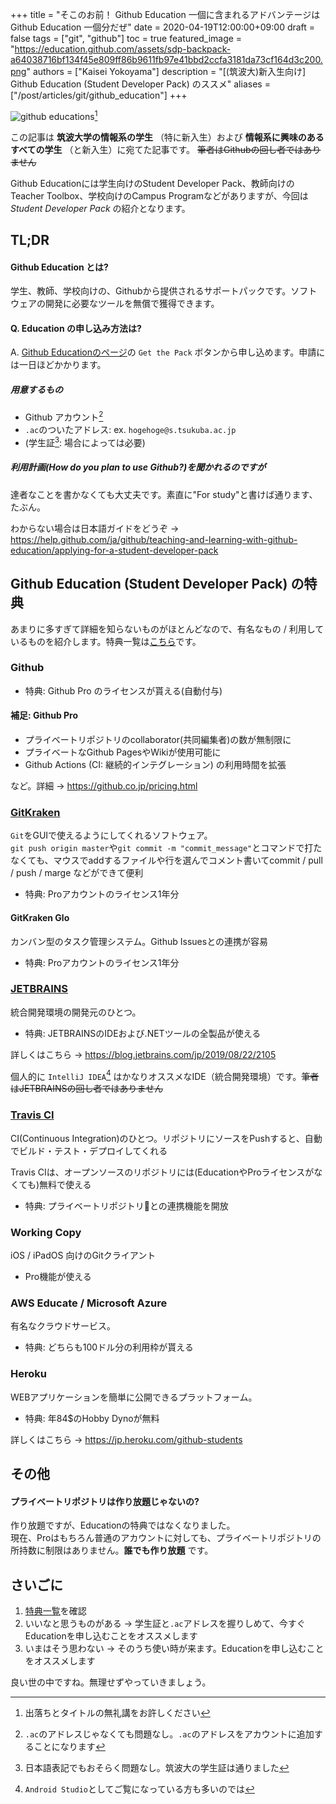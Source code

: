 +++
title =  "そこのお前！ Github Education 一個に含まれるアドバンテージはGithub Education 一個分だぜ"
date = 2020-04-19T12:00:00+09:00
draft = false
tags = ["git", "github"]
toc = true
featured_image = "https://education.github.com/assets/sdp-backpack-a64038716bf134f45e809ff86b9611fb97e41bbd2ccfa3181da73cf164d3c200.png"
authors = ["Kaisei Yokoyama"]
description = "[(筑波大)新入生向け] Github Education (Student Developer Pack) のススメ"
aliases = ["/post/articles/git/github_education"]
+++

![github educations](https://user-images.githubusercontent.com/8509057/78855372-b1662f80-7a5e-11ea-9963-e46886464954.png)[^1]

この記事は **筑波大学の情報系の学生** （特に新入生）および **情報系に興味のあるすべての学生** （と新入生）に宛てた記事です。 ~~筆者はGithubの回し者ではありません~~

Github Educationには学生向けのStudent Developer Pack、教師向けのTeacher Toolbox、学校向けのCampus Programなどがありますが、今回は *Student Developer Pack* の紹介となります。

## TL;DR
#### Github Education とは?
学生、教師、学校向けの、Githubから提供されるサポートパックです。ソフトウェアの開発に必要なツールを無償で獲得できます。

#### Q. Education の申し込み方法は?
A. [Github Educationのページ](https://education.github.com/pack)の `Get the Pack` ボタンから申し込めます。申請には一日ほどかかります。

##### 用意するもの

- Github アカウント[^2]
- `.ac`のついたアドレス: ex. `hogehoge@s.tsukuba.ac.jp`
- (学生証[^3]: 場合によっては必要)

##### 利用計画(How do you plan to use Github?)を聞かれるのですが
達者なことを書かなくても大丈夫です。素直に"For study"と書けば通ります、たぶん。

わからない場合は日本語ガイドをどうぞ ->  
https://help.github.com/ja/github/teaching-and-learning-with-github-education/applying-for-a-student-developer-pack

## Github Education (Student Developer Pack) の特典
あまりに多すぎて詳細を知らないものがほとんどなので、有名なもの / 利用しているものを紹介します。特典一覧は[こちら](https://education.github.com/pack)です。

### Github
* 特典: Github Pro のライセンスが貰える(自動付与)

#### 補足: Github Pro
* プライベートリポジトリのcollaborator(共同編集者)の数が無制限に
* プライベートなGithub PagesやWikiが使用可能に
* Github Actions (CI: 継続的インテグレーション) の利用時間を拡張

など。詳細 -> https://github.co.jp/pricing.html

### [GitKraken](https://www.gitkraken.com/)
`Git`をGUIで使えるようにしてくれるソフトウェア。  
`git push origin master`や`git commit -m "commit_message"`とコマンドで打たなくても、マウスでaddするファイルや行を選んでコメント書いてcommit / pull / push / marge などができて便利

* 特典: Proアカウントのライセンス1年分

#### GitKraken Glo
カンバン型のタスク管理システム。Github Issuesとの連携が容易

* 特典: Proアカウントのライセンス1年分

### [JETBRAINS](https://www.jetbrains.com/ja-jp/)
統合開発環境の開発元のひとつ。

* 特典: JETBRAINSのIDEおよび.NETツールの全製品が使える  

詳しくはこちら -> https://blog.jetbrains.com/jp/2019/08/22/2105

個人的に `IntelliJ IDEA`[^4] はかなりオススメなIDE（統合開発環境）です。~~筆者はJETBRAINSの回し者ではありません~~

### [Travis CI](https://travis-ci.com/)
CI(Continuous Integration)のひとつ。リポジトリにソースをPushすると、自動でビルド・テスト・デプロイしてくれる

Travis CIは、オープンソースのリポジトリには(EducationやProライセンスがなくても)無料で使える

* 特典: プライベートリポジトリとの連携機能を開放

### Working Copy
iOS / iPadOS 向けのGitクライアント

* Pro機能が使える

### AWS Educate / Microsoft Azure
有名なクラウドサービス。

* 特典: どちらも100ドル分の利用枠が貰える

### Heroku
WEBアプリケーションを簡単に公開できるプラットフォーム。

* 特典: 年84$のHobby Dynoが無料

詳しくはこちら -> https://jp.heroku.com/github-students

## その他
#### プライベートリポジトリは作り放題じゃないの?
作り放題ですが、Educationの特典ではなくなりました。  
現在、Proはもちろん普通のアカウントに対しても、プライベートリポジトリの所持数に制限はありません。**誰でも作り放題** です。

## さいごに
1. [特典一覧](https://education.github.com/pack)を確認
2. いいなと思うものがある -> 学生証と`.ac`アドレスを握りしめて、今すぐEducationを申し込むことをオススメします
2. いまはそう思わない -> そのうち使い時が来ます。Educationを申し込むことをオススメします

良い世の中ですね。無理せずやっていきましょう。

[^1]: 出落ちとタイトルの無礼講をお許しください
[^2]: `.ac`のアドレスじゃなくても問題なし。`.ac`のアドレスをアカウントに追加することになります
[^3]: 日本語表記でもおそらく問題なし。筑波大の学生証は通りました
[^4]: `Android Studio`としてご覧になっている方も多いのでは
